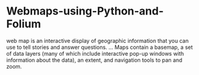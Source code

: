# Webmaps-using-Python-and-Folium
web map is an interactive display of geographic information that you can use to tell stories and answer questions. ... Maps contain a basemap, a set of data layers (many of which include interactive pop-up windows with information about the data), an extent, and navigation tools to pan and zoom.
